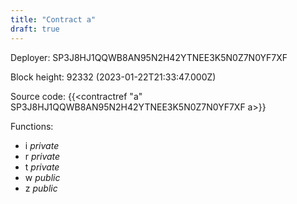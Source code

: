 ```yaml
---
title: "Contract a"
draft: true
---
```

Deployer: SP3J8HJ1QQWB8AN95N2H42YTNEE3K5N0Z7N0YF7XF


 



Block height: 92332 (2023-01-22T21:33:47.000Z)

Source code: {{<contractref "a" SP3J8HJ1QQWB8AN95N2H42YTNEE3K5N0Z7N0YF7XF a>}}

Functions:

* i _private_
* r _private_
* t _private_
* w _public_
* z _public_
